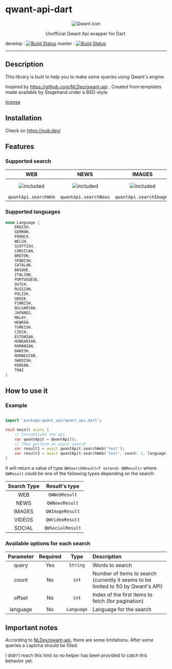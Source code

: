 # qwant-api-dart

<center>

![Qwant icon](https://www.qwant.com/favicon-144.png)

Unofficial Qwant Api wrapper for Dart.
</center>

develop : [![Build Status](https://travis-ci.com/zemoa/qwant-api-dart.svg?branch=develop)](https://travis-ci.com/zemoa/qwant-api-dart) master : [![Build Status](https://travis-ci.com/zemoa/qwant-api-dart.svg?branch=master)](https://travis-ci.com/zemoa/qwant-api-dart)

--------------

## Description

This library is built to help you to make some queries using Qwant's engine.

Inspired by <https://github.com/NLDev/qwant-api> .
Created from templates made available by Stagehand under a BSD-style

[license](https://github.com/dart-lang/stagehand/blob/master/LICENSE)

## Installation

Check on <https://pub.dev/>

## Features

### Supported search

| WEB | NEWS | IMAGES | VIDEOS | SOCIAL | MUSIC |
| :-: | :-: | :-: | :-: | :-: | :-: |
| ![included](https://upload-icon.s3.us-east-2.amazonaws.com/uploads/icons/png/6549974331557740369-32.png)| ![included](https://upload-icon.s3.us-east-2.amazonaws.com/uploads/icons/png/6549974331557740369-32.png) | ![included](https://upload-icon.s3.us-east-2.amazonaws.com/uploads/icons/png/6549974331557740369-32.png) | ![included](https://upload-icon.s3.us-east-2.amazonaws.com/uploads/icons/png/6549974331557740369-32.png) | ![included](https://upload-icon.s3.us-east-2.amazonaws.com/uploads/icons/png/6549974331557740369-32.png) | ![not included](https://upload-icon.s3.us-east-2.amazonaws.com/uploads/icons/png/16618812301557740370-32.png) |
| `qwantApi.searchWeb` | `qwantApi.searchNews` | `qwantApi.searchImages` | `qwantApi.searchVideos` | `qwantApi.searchSocial` | |

### Supported languages

```dart
enum Language {
    ENGISH,
    GERMAN,
    FRENCH,
    WELSH,
    SCOTTISH,
    CORSICAN,
    BRETON,
    SPANISH,
    CATALAN,
    BASQUE,
    ITALIAN,
    PORTUGUESE,
    DUTCH,
    RUSSIAN,
    POLISH,
    GREEK,
    FINNISH,
    BULGARIAN,
    JAPANES,
    MALAY,
    HEBREW,
    TURKISH,
    CZECH,
    ESTONIAN,
    HUNGARIAN,
    ROMANIAN,
    DANISH,
    NORWEGIAN,
    SWEDISH,
    KOREAN,
    THAI
}
```

## How to use it

### Example

```dart

import 'package:qwant_api/qwant_api.dart';

void main() async {
    // Instantiate the api
    var qwantApit = QwantApi();
    // Then perform an async search
    var result1 = await qwantApit.searchWeb('test');
    var result2 = await qwantApit.searchWeb('test', count: 2, language: Language.ENGISH);
}

```

It will return a value of type `QWSearchResult<T extends QWResult>` where `QWResult` could be one of the following types depending on the search:

| Search Type | Result's type |
| :-: | :-: |
| WEB | `QWWebResult` |
| NEWS | `QWNewsResult` |
| IMAGES | `QWImageResult` |
| VIDEOS | `QWVideoResult` |
| SOCIAL | `QWSocialResult` |

### Available options for each search

| Parameter | Required | Type | Description |
| :-: | :-: | :-: | :- |
| query | Yes | `String` | Words to search |
| count | No | `int` | Number of items to search (currently it seems to be limited to 50 by Qwant's API) |
| offset | No | `int` | Index of the first items to fetch (for pagination) |
| language | No | `Language` | Language for the search |

## Important notes

According to [NLDev/qwant-api](https://github.com/NLDev/qwant-api), there are some limitations. After some queries a captcha should be filled.

I didn't reach this limit so no helper has been provided to catch this behavior yet.
